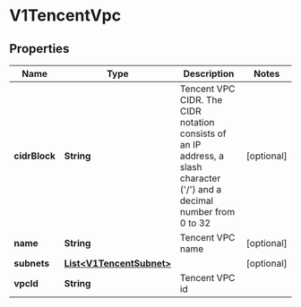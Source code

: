 # V1TencentVpc

## Properties
Name | Type | Description | Notes
------------ | ------------- | ------------- | -------------
**cidrBlock** | **String** | Tencent VPC CIDR. The CIDR notation consists of an IP address, a slash character (&#x27;/&#x27;) and a decimal number from 0 to 32 |  [optional]
**name** | **String** | Tencent VPC name |  [optional]
**subnets** | [**List&lt;V1TencentSubnet&gt;**](V1TencentSubnet.md) |  |  [optional]
**vpcId** | **String** | Tencent VPC id | 
